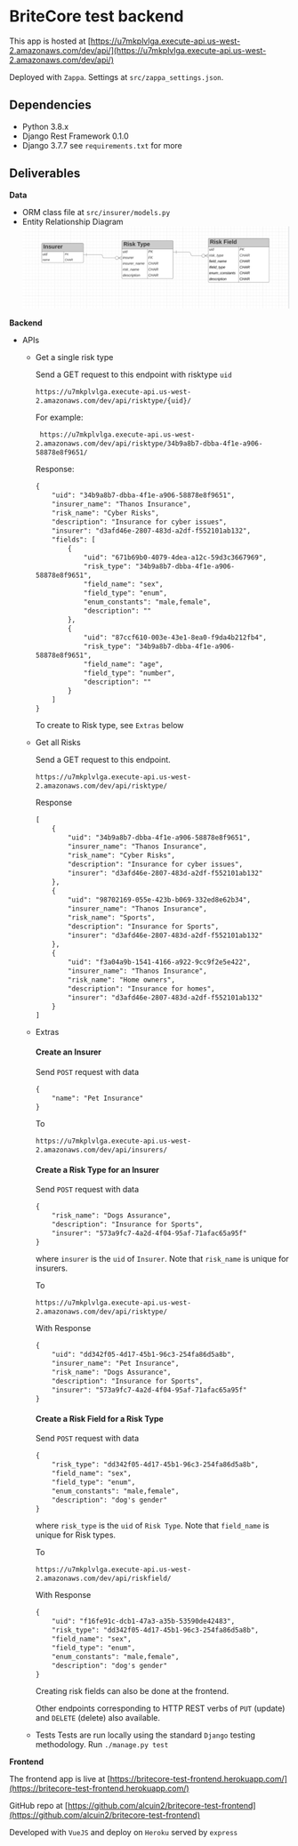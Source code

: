 # BriteCore test backend

This app is hosted at [https://u7mkplvlga.execute-api.us-west-2.amazonaws.com/dev/api/](https://u7mkplvlga.execute-api.us-west-2.amazonaws.com/dev/api/)

Deployed with `Zappa`. Settings at `src/zappa_settings.json`.

## Dependencies
- Python 3.8.x
- Django Rest Framework 0.1.0
- Django 3.7.7 see `requirements.txt` for more

## Deliverables

**Data**
- ORM class file at `src/insurer/models.py`
- Entity Relationship Diagram 
    ![alt erd image](erd.png "Entity relationship diagram")

**Backend**
- APIs

    - Get a single risk type
    
        Send a GET request to this endpoint with risktype `uid` 
        
        ```
        https://u7mkplvlga.execute-api.us-west-2.amazonaws.com/dev/api/risktype/{uid}/
        ```

        For example:
        ```
         https://u7mkplvlga.execute-api.us-west-2.amazonaws.com/dev/api/risktype/34b9a8b7-dbba-4f1e-a906-58878e8f9651/
        ```

        Response:
        ```
        {
            "uid": "34b9a8b7-dbba-4f1e-a906-58878e8f9651",
            "insurer_name": "Thanos Insurance",
            "risk_name": "Cyber Risks",
            "description": "Insurance for cyber issues",
            "insurer": "d3afd46e-2807-483d-a2df-f552101ab132",
            "fields": [
                {
                    "uid": "671b69b0-4079-4dea-a12c-59d3c3667969",
                    "risk_type": "34b9a8b7-dbba-4f1e-a906-58878e8f9651",
                    "field_name": "sex",
                    "field_type": "enum",
                    "enum_constants": "male,female",
                    "description": ""
                },
                {   
                    "uid": "87ccf610-003e-43e1-8ea0-f9da4b212fb4",
                    "risk_type": "34b9a8b7-dbba-4f1e-a906-58878e8f9651",
                    "field_name": "age",
                    "field_type": "number",
                    "description": ""
                }
            ]
        }
        ```
        To create to Risk type, see `Extras` below

    - Get all Risks

        Send a GET request to this endpoint.

        ```
        https://u7mkplvlga.execute-api.us-west-2.amazonaws.com/dev/api/risktype/
        ```

        Response

        ```
        [
            {
                "uid": "34b9a8b7-dbba-4f1e-a906-58878e8f9651",
                "insurer_name": "Thanos Insurance",
                "risk_name": "Cyber Risks",
                "description": "Insurance for cyber issues",
                "insurer": "d3afd46e-2807-483d-a2df-f552101ab132"
            },
            {
                "uid": "98702169-055e-423b-b069-332ed8e62b34",
                "insurer_name": "Thanos Insurance",
                "risk_name": "Sports",
                "description": "Insurance for Sports",
                "insurer": "d3afd46e-2807-483d-a2df-f552101ab132"
            },
            {
                "uid": "f3a04a9b-1541-4166-a922-9cc9f2e5e422",
                "insurer_name": "Thanos Insurance",
                "risk_name": "Home owners",
                "description": "Insurance for homes",
                "insurer": "d3afd46e-2807-483d-a2df-f552101ab132"
            }
        ]
        ```

    - Extras

        #### Create an Insurer

        Send `POST` request with data

        ```
        {
            "name": "Pet Insurance"
        }
        ```
        To
        ```
        https://u7mkplvlga.execute-api.us-west-2.amazonaws.com/dev/api/insurers/
        ```

        #### Create a Risk Type for an Insurer

        Send `POST` request with data
        ```
        {
            "risk_name": "Dogs Assurance",
            "description": "Insurance for Sports",
            "insurer": "573a9fc7-4a2d-4f04-95af-71afac65a95f"
        }
        ```
        where `insurer` is the `uid` of `Insurer`. Note that `risk_name` is unique for insurers.

        To
        ```
        https://u7mkplvlga.execute-api.us-west-2.amazonaws.com/dev/api/risktype/
        ```
        With Response

        ```
        {
            "uid": "dd342f05-4d17-45b1-96c3-254fa86d5a8b",
            "insurer_name": "Pet Insurance",
            "risk_name": "Dogs Assurance",
            "description": "Insurance for Sports",
            "insurer": "573a9fc7-4a2d-4f04-95af-71afac65a95f"
        }
        ```

        #### Create a Risk Field for a Risk Type

        Send `POST` request with data
        ```
        {
            "risk_type": "dd342f05-4d17-45b1-96c3-254fa86d5a8b",
            "field_name": "sex",
            "field_type": "enum",
            "enum_constants": "male,female",
            "description": "dog's gender"
        }
        ```
        where `risk_type` is the `uid` of `Risk Type`. Note that `field_name` is unique for Risk types.

        To 
        ```
        https://u7mkplvlga.execute-api.us-west-2.amazonaws.com/dev/api/riskfield/
        ```

        With Response
        ```
        {
            "uid": "f16fe91c-dcb1-47a3-a35b-53590de42483",
            "risk_type": "dd342f05-4d17-45b1-96c3-254fa86d5a8b",
            "field_name": "sex",
            "field_type": "enum",
            "enum_constants": "male,female",
            "description": "dog's gender"
        }
        ```

        Creating risk fields can also be done at the frontend.

        Other endpoints corresponding to HTTP REST verbs of `PUT` (update) and `DELETE` (delete) also available.

    - Tests
    Tests are run locally using the standard `Django` testing methodology. Run
    ```./manage.py test```

**Frontend**

The frontend app is live at [https://britecore-test-frontend.herokuapp.com/](https://britecore-test-frontend.herokuapp.com/)

GitHub repo at [https://github.com/alcuin2/britecore-test-frontend](https://github.com/alcuin2/britecore-test-frontend)

Developed with `VueJS` and deploy on `Heroku` served by `express`

